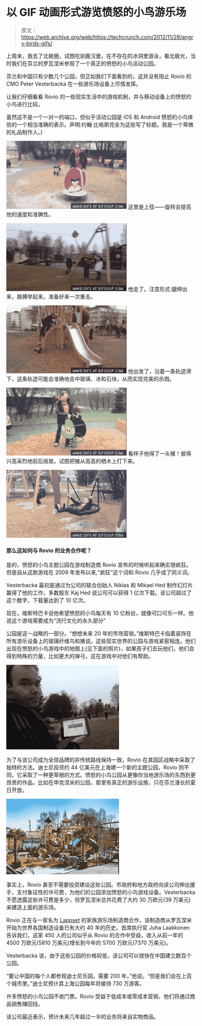 # 以 GIF 动画形式游览愤怒的小鸟游乐场

> 原文：<https://web.archive.org/web/https://techcrunch.com/2012/11/28/angry-birds-gifs/>

上周末，我去了北极圈，试图吃驯鹿汉堡，在不存在的冰洞里游泳，看北极光，当时我们在芬兰的罗瓦涅米参观了一个真正的愤怒的小鸟活动公园。

芬兰和中国只有少数几个公园，但正如我们下面看到的，这并没有阻止 Rovio 的 CMO Peter Vesterbacka 在一些游乐场设备上尽情发挥。

让我们仔细看看 Rovio 的一些现实生活中的游戏机制，并与移动设备上的愤怒的小鸟进行比较。

虽然这不是一个一对一的端口，但似乎活动公园是 iOS 和 Android 愤怒的小鸟体验的一个相当准确的表示。声明:约翰·比格斯完全为这些写了标题。我是一个卑微的礼品制作人。)

[![](img/6629f47b999dc91582cfa47d410c81e5.png "vesterbacka-1_o_GIFSoup.com")](https://web.archive.org/web/20230306151327/https://techcrunch.com/2012/11/28/angry-birds-gifs/vesterbacka-1_o_gifsoup-com/) 
这里是上弦——旋转会提高他的速度和准确性。

[![](img/259af17672bfd11e80b83ca63608d70a.png "vesterbacka-3_o_GIFSoup.com")](https://web.archive.org/web/20230306151327/https://techcrunch.com/2012/11/28/angry-birds-gifs/vesterbacka-3_o_gifsoup-com/) 
他走了。注意形式:腿伸出来，胳膊举起来，准备好来一次重击。

[![](img/9389fee46b3f925f6b48ba27902d7158.png "vesterbacka-2_o_GIFSoup.com")](https://web.archive.org/web/20230306151327/https://techcrunch.com/2012/11/28/angry-birds-gifs/vesterbacka-2_o_gifsoup-com/) 
他出发了，沿着一条轨迹滑下，这条轨迹可能会准确地击中玻璃、冰和石块，从而实现完美的杀戮。

[![](img/87fbab0759c0ee32a0fc7d8ed1355da7.png "vesterbacka-5_o_GIFSoup.com")](https://web.archive.org/web/20230306151327/https://techcrunch.com/2012/11/28/angry-birds-gifs/vesterbacka-5_o_gifsoup-com/) 
看样子他得了一头猪！彼得兴高采烈地前后摇晃，试图把猪从高高的栖木上打下来。

[![](img/9f228940ab295bea4ade1937287e0d7f.png "vesterbacka-4_o_GIFSoup.com")](https://web.archive.org/web/20230306151327/https://techcrunch.com/2012/11/28/angry-birds-gifs/vesterbacka-4_o_gifsoup-com-2/)

#### 那么这如何与 Rovio 的业务合作呢？

是的，愤怒的小鸟主题公园在游戏制造商 Rovio 宣布的时候听起来确实很疯狂。但是自从这款游戏在 2009 年发布以来,“疯狂”这个词和 Rovio 几乎成了同义词。

Vesterbacka 最初是通过为公司的联合创始人 Niklas 和 Mikael Hed 制作幻灯片赢得了他的工作，多数股东 Kaj Hed 说公司可以获得 1 亿次下载。该公司超过了这个数字，下载量达到了 10 亿次。

现在，维斯特巴卡说他希望愤怒的小鸟每天有 10 亿粉丝，就像可口可乐一样。他说这个游戏需要成为“流行文化的永久部分”

公园是这一战略的一部分。“想想未来 20 年的市场营销，”维斯特巴卡指着装饰在所有游乐设备上的玻璃纤维鸟和猪说。这些现实世界的公园与游戏紧密相连。他们出现在愤怒的小鸟游戏中的地图上(见下面的照片)，如果孩子们去玩他们，他们会得到特殊的力量，比如更大的弹弓，这在游戏中对他们有帮助。

[![](img/cd303185db8154d335b9b5f0d294ef2e.png "vesterbacka-magic")](https://web.archive.org/web/20230306151327/https://techcrunch.com/2012/11/28/angry-birds-gifs/vesterbacka-magic/)

为了与该公司成为全球品牌的非传统路线保持一致，Rovio 在其园区战略中采取了独特的方法。迪士尼投资约 44 亿美元在上海建一个新的主题公园，Rovio 则不同，它采取了一种更草根的方式。愤怒的小鸟公园从更像你当地游乐场的东西到更昂贵的作品，比如在申克涅米的公园，那里有真正的游乐设施，只在芬兰漫长的夏日开放。

[![](img/7b6b734eaa1c208058513bebfeee297a.png "angry-birds-sark")](https://web.archive.org/web/20230306151327/https://techcrunch.com/2012/11/28/angry-birds-gifs/angry-birds-sark/)

事实上，Rovio 甚至不需要投资建设这些公园。市政府和地方政府向该公司伸出援手，支付象征性的许可费，为他们的公园添加愤怒的小鸟游戏设备。Vesterbacka 不愿透露这些许可费是多少，但罗瓦涅米总共花费了大约 30 万欧元(39 万美元)来建造上面的游乐场。

Rovio 正在与一家名为 [Lappset](https://web.archive.org/web/20230306151327/http://www.lappset.com/) 的家族游乐场制造商合作，该制造商从罗瓦涅米开始为世界各国制造设备已有大约 40 年的历史。首席执行官 Juha Laakkonen 告诉我们，这家 450 人的公司似乎从 Rovio 的合作中受益，收入从前一年的 4500 万欧元(5810 万美元)增长到今年的 5700 万欧元(7370 万美元)。

Vesterbacka 说，由于这些公园的价格较低，该公司可以很快在中国建立数百个公园。

“要让中国的每个人都参观迪士尼乐园，需要 200 年，”他说。“但是我们会在上百个城市里。”迪士尼预计其上海公园每年将接待 730 万游客。

许多愤怒的小鸟公园不收门票。Rovio 受益于低成本或零成本营销，他们将通过商品销售赚回钱。

该公司最近表示，预计未来几年超过一半的业务将来自实物商品。